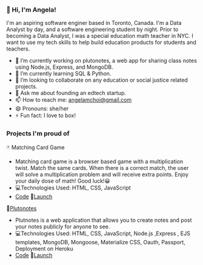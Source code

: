 ### 👋 Hi, I'm Angela! 
I'm an aspiring software enginer based in Toronto, Canada. I'm a Data Analyst by day, and a software engineering student by night. Prior to becoming a Data Analyst, I was a special education math teacher in NYC. I want to use my tech skills to help build education products for students and teachers.


- 🔭 I’m currently working on plutonotes, a web app for sharing class notes using Node.js, Express, and MongoDB.
- 🌱 I’m currently learning SQL & Python.
- 👯 I’m looking to collaborate on any education or social justice related projects.
- 💬 Ask me about founding an edtech startup. 
- 📫 How to reach me: angelamchoi@gmail.com
- 😄 Pronouns: she/her
- ⚡ Fun fact: I love to box!

### Projects I'm proud of
🃏 Matching Card Game
- Matching card game is a browser based game with a multiplication twist. Match the same cards. When there is a correct match, the user will solve a multiplication problem and will receive extra points. Enjoy your daily dose of math! Good luck!😀
- 💻Technologies Used: HTML, CSS, JavaScript
- [Code](https://github.com/angelamchoi/card-game)  🔗[Launch](https://angelamchoi.github.io/card-game/)

📝[Plutonotes](https://plutonotes.herokuapp.com/)
- Plutnotes is a web application that allows you to create notes and post your notes publicly for anyone to see. 
- 💻Technologies Used: HTML, CSS, JavaScript, Node.js ,Express , EJS templates, MongoDB, Mongoose, Materialize CSS, Oauth, Passport, Deployment on Heroku
- [Code](https://github.com/angelamchoi/plutonotes)       🔗[Launch](https://plutonotes.herokuapp.com/)

<!--
**angelamchoi/angelamchoi** is a ✨ _special_ ✨ repository because its `README.md` (this file) appears on your GitHub profile.


-->
